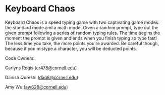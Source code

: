 # Keyboard Chaos
Keyboard Chaos is a speed typing game with two captivating game modes: the standard mode and a math mode. Given a random prompt, type out the given prompt following a series of random typing rules. The time begins the moment the prompt is given and ends when you finish typing so type fast! The less time you take, the more points you're awarded. Be careful though, because if you mistype a character, you will be deducted points.

Code Owners: 

Carlyns Regis (cr478@cornell.edu)

Danish Qureshi (daq8@cornell.edu)

Amy Wu (aw628@cornell.edu)

